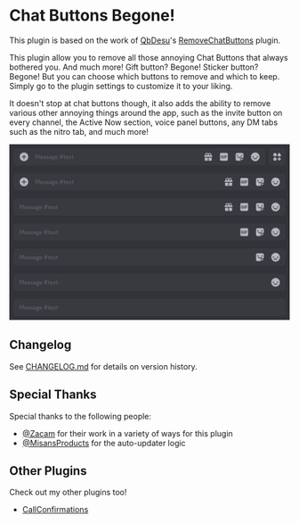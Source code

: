 # Chat Buttons Begone!

This plugin is based on the work of [QbDesu](https://github.com/QbDesu)'s [RemoveChatButtons](https://github.com/BleedingBD/plugin-RemoveChatButtons) plugin.

This plugin allow you to remove all those annoying Chat Buttons that always bothered you. And much more!
Gift button? Begone! Sticker button? Begone!
But you can choose which buttons to remove and which to keep. Simply go to the plugin settings to customize it to your liking.

It doesn't stop at chat buttons though, it also adds the ability to remove various other annoying things around the app, such as the invite button on every channel, the Active Now section, voice panel buttons, any DM tabs such as the nitro tab, and much more!

![Screenshot](https://raw.githubusercontent.com/LancersBucket/plugin-RemoveChatButtons/main/_meta/thumbnail.png)

## Changelog
See [CHANGELOG.md](./CHANGELOG.md) for details on version history.

## Special Thanks
Special thanks to the following people:
- [@Zacam](https://github.com/Zacam) for their work in a variety of ways for this plugin
- [@MisansProducts](https://github.com/MisansProducts) for the auto-updater logic

## Other Plugins
Check out my other plugins too!
- [CallConfirmations](https://github.com/LancersBucket/CallConfirmations)
